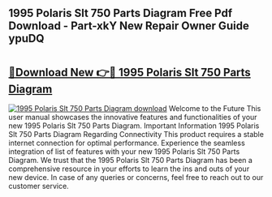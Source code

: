 ## 1995 Polaris Slt 750 Parts Diagram Free Pdf Download - Part-xkY New Repair Owner Guide ypuDQ

# <h2><a href="http://dfqzmmb.blite.top/?on=1995+Polaris+Slt+750+Parts+Diagram">🔗Download New 👉🔴 1995 Polaris Slt 750 Parts Diagram</a></h2>

[![1995 Polaris Slt 750 Parts Diagram download](https://i.imgur.com/lujVjoI.png)](http://dfqzmmb.blite.top/?on=1995+Polaris+Slt+750+Parts+Diagram)
Welcome to the Future This user manual showcases the innovative features and functionalities of your new 1995 Polaris Slt 750 Parts Diagram. Important Information 1995 Polaris Slt 750 Parts Diagram Regarding Connectivity This product requires a stable internet connection for optimal performance. Experience the seamless integration of list of features with your new 1995 Polaris Slt 750 Parts Diagram. We trust that the 1995 Polaris Slt 750 Parts Diagram has been a comprehensive resource in your efforts to learn the ins and outs of your new device. In case of any queries or concerns, feel free to reach out to our customer service.

